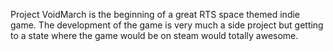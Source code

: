 Project VoidMarch is the beginning of a great RTS space themed indie game.
The development of the game is very much a side project but getting to a state where the game would be on steam would totally awesome.
